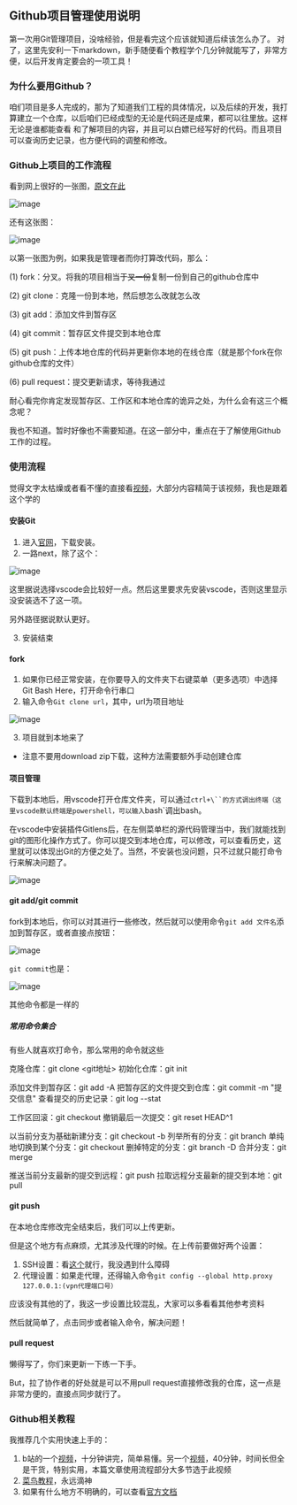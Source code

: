 ## Github项目管理使用说明

第一次用Git管理项目，没啥经验，但是看完这个应该就知道后续该怎么办了。
对了，这里先安利一下markdown，新手随便看个教程学个几分钟就能写了，非常方便，以后开发肯定要会的一项工具！

### 为什么要用Github？

咱们项目是多人完成的，那为了知道我们工程的具体情况，以及后续的开发，我打算建立一个仓库，以后咱们已经成型的无论是代码还是成果，都可以往里放。这样无论是谁都能查看
和了解项目的内容，并且可以白嫖已经写好的代码。而且项目可以查询历史记录，也方便代码的调整和修改。

### Github上项目的工作流程

看到网上很好的一张图，[原文在此](https://zhuanlan.zhihu.com/p/347918608)

![image](https://user-images.githubusercontent.com/76418804/211189209-c4e07702-4225-4139-b650-caf1429fb778.png)

还有这张图：

![image](https://user-images.githubusercontent.com/76418804/211189485-fc1c9a49-b62e-47f6-9012-fe361ed240b3.png)

以第一张图为例，如果我是管理者而你打算改代码，那么：

  (1) fork：分叉。将我的项目相当于~~叉一份~~复制一份到自己的github仓库中
  
  (2) git clone：克隆一份到本地，然后想怎么改就怎么改
  
  (3) git add：添加文件到暂存区
  
  (4) git commit：暂存区文件提交到本地仓库
  
  (5) git push：上传本地仓库的代码并更新你本地的在线仓库（就是那个fork在你github仓库的文件）
  
  (6) pull request：提交更新请求，等待我通过

耐心看完你肯定发现暂存区、工作区和本地仓库的诡异之处，为什么会有这三个概念呢？

我也不知道。暂时好像也不需要知道。在这一部分中，重点在于了解使用Github工作的过程。

### 使用流程

觉得文字太枯燥或者看不懂的直接看[视频](https://www.bilibili.com/video/BV1db4y1d79C/?spm_id_from=333.337.top_right_bar_window_default_collection.content.click&vd_source=2496b4033bb7934a9c794f73f3b41282)，大部分内容精简于该视频，我也是跟着这个学的

#### 安装Git

1. 进入[官网](https://git-scm.com/)，下载安装。
2. 一路next，除了这个：

![image](https://user-images.githubusercontent.com/76418804/211198749-94bdb14b-2839-49c6-89b5-d53a1400f3df.png)

这里据说选择vscode会比较好一点。然后这里要求先安装vscode，否则这里显示没安装选不了这一项。

另外路径据说默认更好。

3. 安装结束

#### fork

1. 如果你已经正常安装，在你要导入的文件夹下右键菜单（更多选项）中选择 Git Bash Here，打开命令行串口
2. 输入命令`Git clone url`，其中，url为项目地址

![image](https://user-images.githubusercontent.com/76418804/211199287-e4125f3b-c56c-4b5c-a070-410bab0bf9aa.png)

3. 项目就到本地来了

* 注意不要用download zip下载，这种方法需要额外手动创建仓库

#### 项目管理

下载到本地后，用vscode打开仓库文件夹，可以通过`ctrl+\``的方式调出终端（这里vscode默认终端是powershell，可以输入`bash`调出bash。

在vscode中安装插件Gitlens后，在左侧菜单栏的源代码管理当中，我们就能找到git的图形化操作方式了。你可以提交到本地仓库，可以修改，可以查看历史，这里就可以体现出Git的方便之处了。当然，不安装也没问题，只不过就只能打命令行来解决问题了。

![image](https://user-images.githubusercontent.com/76418804/211201355-e006fb43-72e4-4a6f-a7e3-02cd94eb4648.png)

#### git add/git commit

fork到本地后，你可以对其进行一些修改，然后就可以使用命令`git add 文件名`添加到暂存区，或者直接点按钮：

![image](https://user-images.githubusercontent.com/76418804/211201472-8004b4c0-6ecc-483b-a3fc-9e5be07df29b.png)

`git commit`也是：

![image](https://user-images.githubusercontent.com/76418804/211201828-c7aa7512-dddb-4c44-8d84-e20270d4eaed.png)

其他命令都是一样的

##### 常用命令集合

有些人就喜欢打命令，那么常用的命令就这些

克隆仓库：git clone <git地址>
初始化仓库：git init 

添加文件到暂存区：git add -A
把暂存区的文件提交到仓库：git commit -m "提交信息"
查看提交的历史记录：git log --stat

工作区回滚：git checkout <filename>
撤销最后一次提交：git reset HEAD^1

以当前分支为基础新建分支：git checkout -b <branchname>
列举所有的分支：git branch
单纯地切换到某个分支：git checkout <branchname>
删掉特定的分支：git branch -D <branchname>
合并分支：git merge <branchname>

推送当前分支最新的提交到远程：git push
拉取远程分支最新的提交到本地：git pull

#### git push

在本地仓库修改完全结束后，我们可以上传更新。

但是这个地方有点麻烦，尤其涉及代理的时候。在上传前要做好两个设置：
1. SSH设置：看[这个](https://www.jianshu.com/p/3f4b2ede5a93)就行，我没遇到什么障碍
2. 代理设置：如果走代理，还得输入命令`git config --global http.proxy 127.0.0.1:(vpn代理端口号）`

应该没有其他的了，我这一步设置比较混乱，大家可以多看看其他参考资料

然后就简单了，点击同步或者输入命令，解决问题！

#### pull request

懒得写了，你们来更新一下练一下手。

But，拉了协作者的好处就是可以不用pull request直接修改我的仓库，这一点是非常方便的，直接点同步就行了。

### Github相关教程

我推荐几个实用快速上手的：
1. b站的一个[视频](https://www.bilibili.com/video/BV1yo4y1d7UK/?spm_id_from=333.337.search-card.all.click&vd_source=2496b4033bb7934a9c794f73f3b41282)，十分钟讲完，简单易懂。另一个[视频](https://www.bilibili.com/video/BV1db4y1d79C/?vd_source=2496b4033bb7934a9c794f73f3b41282)，40分钟，时间长但全是干货，特别实用，本篇文章使用流程部分大多节选于此视频
2. [菜鸟教程](https://www.runoob.com/git/git-tutorial.html)，永远滴神
3. 如果有什么地方不明确的，可以查看[官方文档](https://docs.github.com/)
